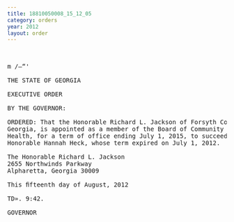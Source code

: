 ```yaml
---
title: 18810050008_15_12_05
category: orders
year: 2012
layout: order
---
```


<pre> 

m /—“'

THE STATE OF GEORGIA

EXECUTIVE ORDER

BY THE GOVERNOR:

ORDERED: That the Honorable Richard L. Jackson of Forsyth County,
Georgia, is appointed as a member of the Board of Community
Health, for a term of office ending July 1, 2015, to succeed the
Honorable Hannah Heck, whose term expired on July 1, 2012.

The Honorable Richard L. Jackson
2655 Northwinds Parkway
Alpharetta, Georgia 30009

This ﬁfteenth day of August, 2012

TD». 9:42.

GOVERNOR

</pre>
